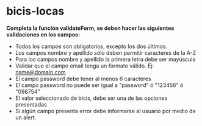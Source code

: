 # bicis-locas

**Completa la función validateForm, se deben hacer las siguientes validaciones en los campos:**

+ Todos los campos son obligatorios, excepto los dos últimos. 
+ Los campos nombre y apellido sólo deben permitir caracteres de la A-Z
+ Para los campos nombre y apellido la primera letra debe ser mayúscula
+ Validar que el campo email tenga un formato válido. Ej: name@domain.com
+ El campo password debe tener al menos 6 caracteres
+ El campo password no puede ser igual a "password" ó "123456" ó "098754"
+ El valor seleccionado de bicis, debe ser una de las opciones presentadas
+ Si algún campo presenta error debe informarse al usuario por medio de un alert.
